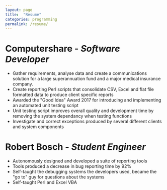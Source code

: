 ```yaml
---
layout: page
title:  "Resume"
categories: programming
permalink: /resume/
---
```


# Computershare - *Software Developer*
* Gather requirements, analyse data and create a communications solution for a large superannuation fund and a major medical insurance company.
* Create reporting Perl scripts that consolidate CSV, Excel and flat file formatted data to produce client specific reports
* Awarded the "Good Idea" Award 2017 for introducing and implementing an automated unit testing script
* Unit testing script improves overall quality and development time by removing the system dependancy when testing functions
* Investigate and correct exceptions produced by several different clients and system components

# Robert Bosch - *Student Engineer*
* Autonomously designed and developed a suite of reporting tools
* Tools produced a decrease in bug reporting time by 92%
* Self-taught the debugging systems the developers used, became the "go to" guy for questions about the systems
* Self-taught Perl and Excel VBA

[1]: https://puzzlesbynilo.com/product-category/word-search/ "Puzzles By Nilo - Word Searches"
[2]: https://puzzlesbynilo.com/product-category/number-search/ "Puzzles By Nilo - Number Searches"
[3]: https://puzzlesbynilo.com/product-category/number-fill-in/ "Puzzles By Nilo - Number Fill In"
[4]: https://puzzlesbynilo.com "Puzzles By Nilo"
[5]: http://developer.wordnik.com/ "developer.wordnik.com"
[6]: mailto:nballener@gmail.com
[7]: https://www.linkedin.com/in/nilo-ballener-b5455854/ "LinkedIn - Nilo Ballener"
